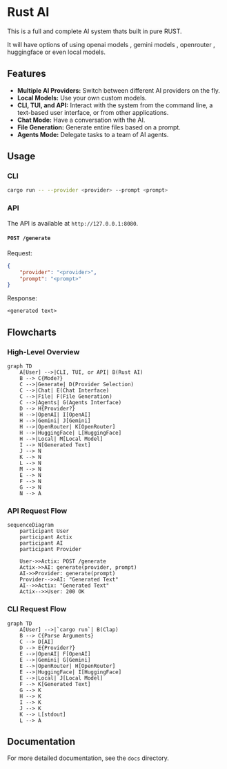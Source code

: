 # Rust AI

This is a full and complete AI system thats built in pure RUST.

It will have options of using openai models , gemini models , openrouter , huggingface or even local models.

## Features

*   **Multiple AI Providers:** Switch between different AI providers on the fly.
*   **Local Models:** Use your own custom models.
*   **CLI, TUI, and API:** Interact with the system from the command line, a text-based user interface, or from other applications.
*   **Chat Mode:** Have a conversation with the AI.
*   **File Generation:** Generate entire files based on a prompt.
*   **Agents Mode:** Delegate tasks to a team of AI agents.

## Usage

### CLI

```bash
cargo run -- --provider <provider> --prompt <prompt>
```

### API

The API is available at `http://127.0.0.1:8080`.

#### `POST /generate`

Request:

```json
{
    "provider": "<provider>",
    "prompt": "<prompt>"
}
```

Response:

```
<generated text>
```

## Flowcharts

### High-Level Overview

```mermaid
graph TD
    A[User] -->|CLI, TUI, or API| B(Rust AI)
    B --> C{Mode?}
    C -->|Generate| D(Provider Selection)
    C -->|Chat| E(Chat Interface)
    C -->|File| F(File Generation)
    C -->|Agents| G(Agents Interface)
    D --> H{Provider?}
    H -->|OpenAI| I[OpenAI]
    H -->|Gemini| J[Gemini]
    H -->|OpenRouter| K[OpenRouter]
    H -->|HuggingFace| L[HuggingFace]
    H -->|Local| M[Local Model]
    I --> N[Generated Text]
    J --> N
    K --> N
    L --> N
    M --> N
    E --> N
    F --> N
    G --> N
    N --> A
```

### API Request Flow

```mermaid
sequenceDiagram
    participant User
    participant Actix
    participant AI
    participant Provider

    User->>Actix: POST /generate
    Actix->>AI: generate(provider, prompt)
    AI->>Provider: generate(prompt)
    Provider-->>AI: "Generated Text"
    AI-->>Actix: "Generated Text"
    Actix-->>User: 200 OK
```

### CLI Request Flow

```mermaid
graph TD
    A[User] -->|`cargo run`| B(Clap)
    B --> C{Parse Arguments}
    C --> D[AI]
    D --> E{Provider?}
    E -->|OpenAI| F[OpenAI]
    E -->|Gemini| G[Gemini]
    E -->|OpenRouter| H[OpenRouter]
    E -->|HuggingFace| I[HuggingFace]
    E -->|Local| J[Local Model]
    F --> K[Generated Text]
    G --> K
    H --> K
    I --> K
    J --> K
    K --> L[stdout]
    L --> A
```

## Documentation

For more detailed documentation, see the `docs` directory.
